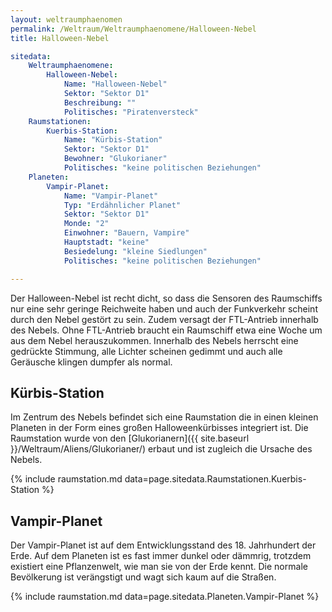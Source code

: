 ```yaml
---
layout: weltraumphaenomen
permalink: /Weltraum/Weltraumphaenomene/Halloween-Nebel
title: Halloween-Nebel

sitedata:
    Weltraumphaenomene:
        Halloween-Nebel:
            Name: "Halloween-Nebel"
            Sektor: "Sektor D1"
            Beschreibung: ""
            Politisches: "Piratenversteck"
    Raumstationen:
        Kuerbis-Station:
            Name: "Kürbis-Station"
            Sektor: "Sektor D1"
            Bewohner: "Glukorianer"
            Politisches: "keine politischen Beziehungen"
    Planeten:
        Vampir-Planet:
            Name: "Vampir-Planet"
            Typ: "Erdähnlicher Planet"
            Sektor: "Sektor D1"
            Monde: "2"
            Einwohner: "Bauern, Vampire"
            Hauptstadt: "keine"
            Besiedelung: "kleine Siedlungen"
            Politisches: "keine politischen Beziehungen"

---
```




Der Halloween-Nebel ist recht dicht, so dass die Sensoren des Raumschiffs nur eine sehr geringe Reichweite haben und auch der Funkverkehr scheint durch den Nebel gestört zu sein. Zudem versagt der FTL-Antrieb innerhalb des Nebels. Ohne FTL-Antrieb braucht ein Raumschiff etwa eine Woche um aus dem Nebel herauszukommen. Innerhalb des Nebels herrscht eine gedrückte Stimmung, alle Lichter scheinen gedimmt und auch alle Geräusche klingen dumpfer als normal.

## Kürbis-Station

Im Zentrum des Nebels befindet sich eine Raumstation die in einen kleinen Planeten in der Form eines großen Halloweenkürbisses integriert ist. Die Raumstation wurde von den [Glukorianern]({{ site.baseurl }}/Weltraum/Aliens/Glukorianer/) erbaut und ist zugleich die Ursache des Nebels.

{% include raumstation.md data=page.sitedata.Raumstationen.Kuerbis-Station %}

## Vampir-Planet

Der Vampir-Planet ist auf dem Entwicklungsstand des 18. Jahrhundert der Erde. Auf dem Planeten ist es fast immer dunkel oder dämmrig, trotzdem existiert eine Pflanzenwelt, wie man sie von der Erde kennt. Die normale Bevölkerung ist verängstigt und wagt sich kaum auf die Straßen.

{% include raumstation.md data=page.sitedata.Planeten.Vampir-Planet %}
